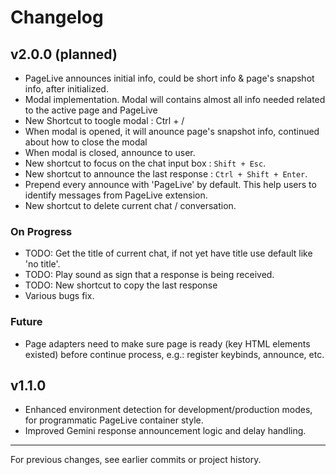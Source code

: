 # Changelog

## v2.0.0 (planned)

- PageLive announces initial info, could be short info & page's snapshot info, after initialized.
- Modal implementation. Modal will contains almost all info needed related to the active page and PageLive
- New Shortcut to toogle modal : Ctrl + /
- When modal is opened, it will anounce page's snapshot info, continued about how to close the modal
- When modal is closed, announce to user.
- New shortcut to focus on the chat input box : `Shift + Esc`.
- New shortcut to announce the last response : `Ctrl + Shift + Enter`.
- Prepend every announce with 'PageLive' by default. This help users to identify messages from PageLive extension.
- New shortcut to delete current chat / conversation.

### On Progress

- TODO: Get the title of current chat, if not yet have title use default like 'no title'.
- TODO: Play sound as sign that a response is being received.
- TODO: New shortcut to copy the last response
- Various bugs fix.

### Future

- Page adapters need to make sure page is ready (key HTML elements existed) before continue process, e.g.: register keybinds, announce, etc.

## v1.1.0

- Enhanced environment detection for development/production modes, for programmatic PageLive container style.
- Improved Gemini response announcement logic and delay handling.

---

For previous changes, see earlier commits or project history.
